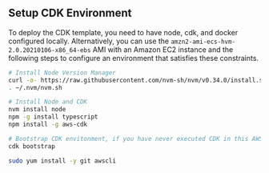 ## Setup CDK Environment

To deploy the CDK template, you need to have node, cdk, and docker configured locally. Alternatively, you can use the `amzn2-ami-ecs-hvm-2.0.20210106-x86_64-ebs` AMI with an Amazon EC2 instance and the following steps to configure an environment that satisfies these constraints.

```bash
# Install Node Version Manager
curl -o- https://raw.githubusercontent.com/nvm-sh/nvm/v0.34.0/install.sh | bash
. ~/.nvm/nvm.sh

# Install Node and CDK
nvm install node
npm -g install typescript
npm install -g aws-cdk

# Bootstrap CDK envitonment, if you have never executed CDK in this AWS account and region.
cdk bootstrap

sudo yum install -y git awscli
```